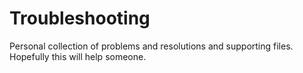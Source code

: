 # Troubleshooting

Personal collection of problems and resolutions and supporting files. Hopefully this will help someone.


